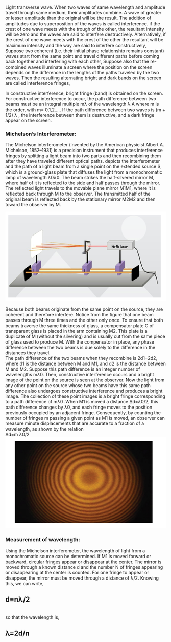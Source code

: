 <br>
<p>Light transverse wave. When two waves of same wavelength and amplitude travel through same medium, their amplitudes combine. A wave of greater or lesser amplitude than the original will be the result. The addition of amplitudes due to superposition of the waves is called interference. if the crest of one wave meets with the trough of the other, the resultant intensity will be zero and the waves are said to interfere destructively. Alternatively, if the crest of one wave meets with the crest of the other the resultant will be maximum intensity and the way are said to interfere constructively,<br>
Suppose two coherent (i.e. their initial phase relationship remains constant) waves start from the same point and travel different paths before coming back together and interfering with each other, Suppose also that the re-combined waves illuminate a screen where the position on the screen depends on the difference in the lengths of the paths traveled by the two waves. Then the resulting alternating bright and dark bands on the screen are called interference fringes,<br>

In constructive interference, bright fringe (band) is obtained on the screen. For constructive interference to occur, the path difference between two beams must be an integral multiple mλ of the wavelength  λ A where m is the order, with m= 0,1,2…..
If the path difference between two waves is (m + 1/2) λ , the interference between them is destructive, and a dark fringe appear on the screen.<br></p>

<h3> Michelson’s Interferometer:</h3>

<p> The Michelson interferometer (invented by the American physicist Albert A. Michelson, 1852–1931) is a precision instrument that produces interference fringes by splitting a light beam into two parts and then recombining them after they have traveled different optical paths.  depicts the interferometer and the path of a light beam from a single point on the extended source S, which is a ground-glass plate that diffuses the light from a monochromatic lamp of wavelength λ0λ0. The beam strikes the half-silvered mirror M, where half of it is reflected to the side and half passes through the mirror. The reflected light travels to the movable plane mirror M1M1, where it is reflected back through M to the observer. The transmitted half of the original beam is reflected back by the stationary mirror M2M2 and then toward the observer by M. </p>
  
<img src="images/Screenshot 2023-02-09 145516.png">
  
  <p> Because both beams originate from the same point on the source, they are coherent and therefore interfere. Notice from the figure that one beam passes through M three times and the other only once. To ensure that both beams traverse the same thickness of glass, a compensator plate C of transparent glass is placed in the arm containing M2. This plate is a duplicate of M (without the silvering) and is usually cut from the same piece of glass used to produce M. With the compensator in place, any phase difference between the two beams is due solely to the difference in the distances they travel.<br>
  The path difference of the two beams when they recombine is 2d1−2d2, where d1 is the distance between M and M1, and d2 is the distance between M and M2. Suppose this path difference is an integer number of wavelengths mλ0. Then, constructive interference occurs and a bright image of the point on the source is seen at the observer. Now the light from any other point on the source whose two beams have this same path difference also undergoes constructive interference and produces a bright image. The collection of these point images is a bright fringe corresponding to a path difference of mλ0 .When M1 is moved a distance Δd=λ0/2, this path difference changes by λ0, and each fringe moves to the position previously occupied by an adjacent fringe. Consequently, by counting the number of fringes m passing a given point as M1 is moved, an observer can measure minute displacements that are accurate to a fraction of a wavelength, as shown by the relation<br>
  Δd=m λ0/2 <br>
  
  
<img src="images/Screenshot 2023-02-09 145810.png">
</p>

<h3> Measurement of wavelength:</h4>
<p> 
Using the Michelson interferometer, the wavelength of light from a monochromatic source can be determined. If M1 is moved forward or backward, circular fringes appear or disappear at the center. The mirror is moved through a known distance d and the number N of fringes appearing or disappearing at the center is counted. For one fringe to appear or disappear, the mirror must be moved through a distance of λ/2. Knowing this, we can write,<br>
  
  
<h2><b> d=nλ/2 </b></h2>

  <br>
 so that the wavelength is,    
  
  <h2> <b>λ=2d/n </b></h2>
  <br>
  </p>
  




